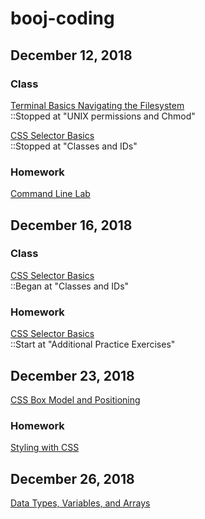 # booj-coding

## December 12, 2018

### Class
[Terminal Basics Navigating the Filesystem](https://github.com/micahwierenga/terminal-basics-navigating-the-filesystem/)<br>
::Stopped at "UNIX permissions and Chmod"

[CSS Selector Basics](https://github.com/micahwierenga/css-selector-basics/)<br>
::Stopped at "Classes and IDs"

### Homework
[Command Line Lab](https://github.com/micahwierenga/command-line-lab/)


## December 16, 2018

### Class
[CSS Selector Basics](https://github.com/micahwierenga/css-selector-basics/)<br>
::Began at "Classes and IDs"

### Homework
[CSS Selector Basics](https://github.com/micahwierenga/css-selector-basics/)<br>
::Start at "Additional Practice Exercises"


## December 23, 2018
[CSS Box Model and Positioning](https://github.com/micahwierenga/css-box-model-and-positioning/)

### Homework
[Styling with CSS](https://github.com/micahwierenga/design-and-css-challenge-lab/)



## December 26, 2018
[Data Types, Variables, and Arrays](https://github.com/micahwierenga/js-data-types/)
